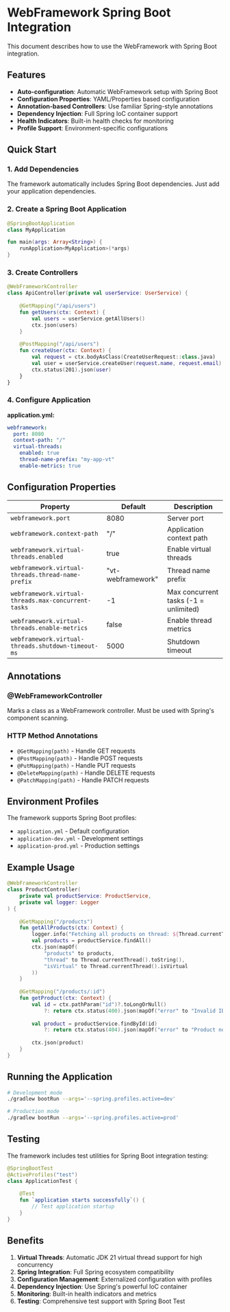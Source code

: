 # WebFramework Spring Boot Integration

This document describes how to use the WebFramework with Spring Boot integration.

## Features

- **Auto-configuration**: Automatic WebFramework setup with Spring Boot
- **Configuration Properties**: YAML/Properties based configuration
- **Annotation-based Controllers**: Use familiar Spring-style annotations
- **Dependency Injection**: Full Spring IoC container support
- **Health Indicators**: Built-in health checks for monitoring
- **Profile Support**: Environment-specific configurations

## Quick Start

### 1. Add Dependencies

The framework automatically includes Spring Boot dependencies. Just add your application dependencies.

### 2. Create a Spring Boot Application

```kotlin
@SpringBootApplication
class MyApplication

fun main(args: Array<String>) {
    runApplication<MyApplication>(*args)
}
```

### 3. Create Controllers

```kotlin
@WebFrameworkController
class ApiController(private val userService: UserService) {
    
    @GetMapping("/api/users")
    fun getUsers(ctx: Context) {
        val users = userService.getAllUsers()
        ctx.json(users)
    }
    
    @PostMapping("/api/users")
    fun createUser(ctx: Context) {
        val request = ctx.bodyAsClass(CreateUserRequest::class.java)
        val user = userService.createUser(request.name, request.email)
        ctx.status(201).json(user)
    }
}
```

### 4. Configure Application

**application.yml:**
```yaml
webframework:
  port: 8080
  context-path: "/"
  virtual-threads:
    enabled: true
    thread-name-prefix: "my-app-vt"
    enable-metrics: true
```

## Configuration Properties

| Property | Default | Description |
|----------|---------|-------------|
| `webframework.port` | 8080 | Server port |
| `webframework.context-path` | "/" | Application context path |
| `webframework.virtual-threads.enabled` | true | Enable virtual threads |
| `webframework.virtual-threads.thread-name-prefix` | "vt-webframework" | Thread name prefix |
| `webframework.virtual-threads.max-concurrent-tasks` | -1 | Max concurrent tasks (-1 = unlimited) |
| `webframework.virtual-threads.enable-metrics` | false | Enable thread metrics |
| `webframework.virtual-threads.shutdown-timeout-ms` | 5000 | Shutdown timeout |

## Annotations

### @WebFrameworkController
Marks a class as a WebFramework controller. Must be used with Spring's component scanning.

### HTTP Method Annotations
- `@GetMapping(path)` - Handle GET requests
- `@PostMapping(path)` - Handle POST requests  
- `@PutMapping(path)` - Handle PUT requests
- `@DeleteMapping(path)` - Handle DELETE requests
- `@PatchMapping(path)` - Handle PATCH requests

## Environment Profiles

The framework supports Spring Boot profiles:

- `application.yml` - Default configuration
- `application-dev.yml` - Development settings
- `application-prod.yml` - Production settings

## Example Usage

```kotlin
@WebFrameworkController
class ProductController(
    private val productService: ProductService,
    private val logger: Logger
) {
    
    @GetMapping("/products")
    fun getAllProducts(ctx: Context) {
        logger.info("Fetching all products on thread: ${Thread.currentThread().name}")
        val products = productService.findAll()
        ctx.json(mapOf(
            "products" to products,
            "thread" to Thread.currentThread().toString(),
            "isVirtual" to Thread.currentThread().isVirtual
        ))
    }
    
    @GetMapping("/products/:id")
    fun getProduct(ctx: Context) {
        val id = ctx.pathParam("id")?.toLongOrNull()
            ?: return ctx.status(400).json(mapOf("error" to "Invalid ID"))
        
        val product = productService.findById(id)
            ?: return ctx.status(404).json(mapOf("error" to "Product not found"))
        
        ctx.json(product)
    }
}
```

## Running the Application

```bash
# Development mode
./gradlew bootRun --args='--spring.profiles.active=dev'

# Production mode  
./gradlew bootRun --args='--spring.profiles.active=prod'
```

## Testing

The framework includes test utilities for Spring Boot integration testing:

```kotlin
@SpringBootTest
@ActiveProfiles("test")
class ApplicationTest {
    
    @Test
    fun `application starts successfully`() {
        // Test application startup
    }
}
```

## Benefits

1. **Virtual Threads**: Automatic JDK 21 virtual thread support for high concurrency
2. **Spring Integration**: Full Spring ecosystem compatibility
3. **Configuration Management**: Externalized configuration with profiles
4. **Dependency Injection**: Use Spring's powerful IoC container
5. **Monitoring**: Built-in health indicators and metrics
6. **Testing**: Comprehensive test support with Spring Boot Test